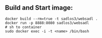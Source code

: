 ## Build and Start image:
```
docker build --rm=true -t sadlos3/websadl .
docker run -p 8888:8080 sadlos3/websadl
# sh to container 
sudo docker exec -i -t <name> /bin/bash
```

